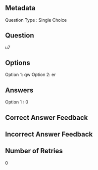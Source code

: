 ## Metadata
Question Type : Single Choice

## Question
u7

## Options
Option 1: qw
Option 2: er

## Answers
Option 1 : 0

## Correct Answer Feedback


## Incorrect Answer Feedback


## Number of Retries
0

